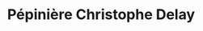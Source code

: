 ---
title: "Pépinière Christophe Delay"
url: /estrablin/pepiniere-christophe-delay/
shop: centre de jardinage
---